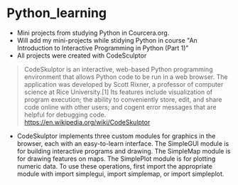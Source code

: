 # Python_learning
- Mini projects from studying Python in Courcera.org.
- Will add my mini-projects while stidying Python in course "An Introduction to Interactive Programming in Python (Part 1)"
- All projects were created with CodeSculptor
>CodeSkulptor is an interactive, web-based Python programming environment that allows Python code to be run in a web browser. The application was developed by Scott Rixner, a professor of computer science at Rice University.[1] Its features include visualization of program execution; the ability to conveniently store, edit, and share code online with other users; and cogent error messages that are helpful for debugging code.
>https://en.wikipedia.org/wiki/CodeSkulptor
- CodeSkulptor implements three custom modules for graphics in the browser, each with an easy-to-learn interface. The SimpleGUI module is for building interactive programs and drawing. The SimpleMap module is for drawing features on maps. The SimplePlot module is for plotting numeric data. To use these operations, first import the appropriate module with import simplegui, import simplemap, or import simpleplot.
